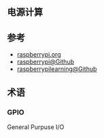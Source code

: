 

## 电源计算


## 参考
* [raspberrypi.org](https://www.raspberrypi.org/)
* [raspberrypi@Github](https://github.com/raspberrypi)
* [raspberrypilearning@Github](https://github.com/raspberrypilearning)


## 术语

### GPIO

General Purpuse I/O
